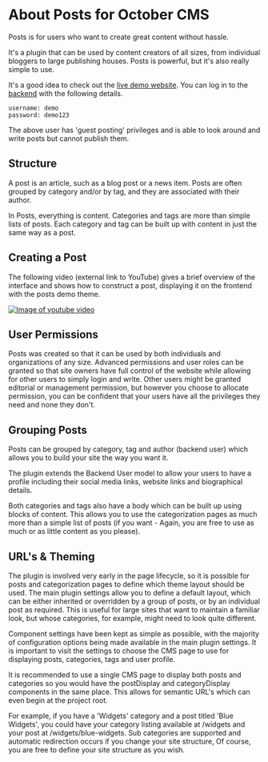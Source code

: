 # About Posts for October CMS

Posts is for users who want to create great content without hassle.

It's a plugin that can be used by content creators of all sizes, from individual bloggers
to large publishing houses. Posts is powerful, but it's also really simple to use.

It's a good idea to check out the [live demo website](https://oc-posts.dynamedia.uk).
You can log in to the [backend](https://oc-posts.dynamedia.uk/backend) with the following
details.
~~~
username: demo
password: demo123
~~~

The above user has 'guest posting' privileges and is able to look around and write posts
but cannot publish them.

## Structure

A post is an article, such as a blog post or a news item. Posts are often grouped
by category and/or by tag, and they are associated with their author.

In Posts, everything is content. Categories and tags are more than simple lists of posts.
Each category and tag can be built up with content in just the same way as a post.

## Creating a Post

The following video (external link to YouTube) gives a brief overview of the interface and shows how to
construct a post, displaying it on the frontend with the posts demo theme.

[![Image of youtube video](https://oc-posts.dynamedia.uk/storage/app/media/documentation-images/youtube-post-create.png)](https://www.youtube.com/watch?v=k8hgjIfIx6Y)


## User Permissions

Posts was created so that it can be used by both individuals
and organizations of any size.  Advanced permissions and user roles
can be granted so that site owners have full control of the website while allowing
for other users to simply login and write. Other users might be granted editorial
or management permission, but however you choose to allocate permission, you
can be confident that your users have all the privileges they need and none they don't.

## Grouping Posts

Posts can be grouped by category, tag and author (backend user) which allows you
to build your site the way you want it.

The plugin extends the Backend User model to allow your users to have a
profile including their social media links, website links and biographical details.

Both categories and tags also have a body which can be built up using
blocks of content. This allows you to use the categorization pages as much more
than a simple list of posts
(if you want - Again, you are free to use as much or as little content as you please).

## URL's & Theming

The plugin is involved very early in the page lifecycle, so it is possible for
posts and categorization pages to define which theme layout should be used.
The main plugin settings allow you to define a default layout, which can be either
inherited or overridden by a group of posts, or by an individual post as required.
This is useful for large sites that want to maintain
a familiar look, but whose categories, for example, might need to look quite different.

Component settings have been kept as simple as possible,
with the majority of configuration options being made available in the main plugin
settings. It is important to visit the settings to choose the CMS page to use for
displaying posts, categories, tags and user profile.

It is recommended to use a single CMS page to display both posts and categories so you
would have the postDisplay and categoryDisplay components in the same place.
This allows for semantic URL's which can even begin at the project root.

For example, if you have a 'Widgets' category and a post titled 'Blue Widgets',
you could have your category listing available at /widgets and your post at
/widgets/blue-widgets.
Sub categories are supported and automatic redirection occurs if you change your
site structure,  Of course, you are free to define your site structure as you wish.
